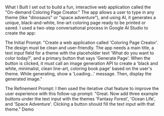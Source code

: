 What I Built
I set out to build a fun, interactive web application called the "On-demand Coloring Page Creator." The app allows a user to type in any theme (like "dinosaurs" or "space adventure"), and using AI, it generates a unique, black-and-white, line-art coloring page ready to be printed or saved.
 I used a two-step conversational process in Google AI Studio to create the app:

The Initial Prompt:
"Create a web application called 'Coloring Page Creator'. The design must be clean and user-friendly. The app needs a main title, a text input field for a theme with the placeholder text 'What do you want to color today?', and a primary button that says 'Generate Page'. When the button is clicked, it must call an image generation API to create a 'black and white, minimalist, clean line-art, coloring book page' based on the user's theme. While generating, show a 'Loading...' message. Then, display the generated image."

The Refinement Prompt: I then used the iterative chat feature to improve the user experience with this follow-up prompt:
"Great. Now add three example buttons under the text input with the themes 'Fantasy Forest', 'Ocean Life', and 'Space Adventure'. Clicking a button should fill the text input with that theme."
Demo